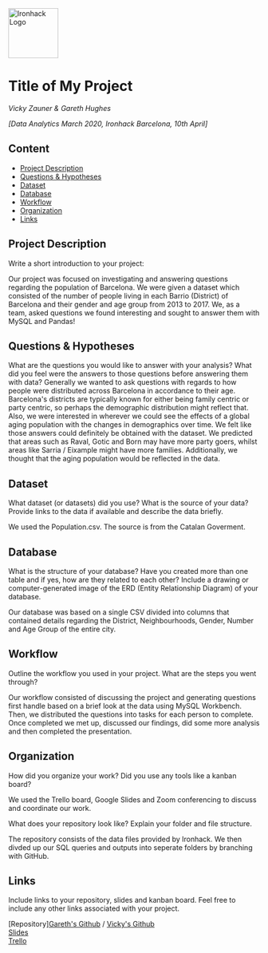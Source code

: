 <img src="https://bit.ly/2VnXWr2" alt="Ironhack Logo" width="100"/>

# Title of My Project
*Vicky Zauner & Gareth Hughes*

*[Data Analytics March 2020, Ironhack Barcelona, 10th April]*

## Content
- [Project Description](#project-description)
- [Questions & Hypotheses](#questions-hypotheses)
- [Dataset](#dataset)
- [Database](#database)
- [Workflow](#workflow)
- [Organization](#organization)
- [Links](#links)


## Project Description
Write a short introduction to your project: 

Our project was focused on investigating and answering questions regarding the population of Barcelona. 
We were given a dataset which consisted of the number of people living in each Barrio (District) of Barcelona
and their gender and age group from 2013 to 2017. We, as a team, asked questions we found interesting and sought to answer them with MySQL and Pandas!

## Questions & Hypotheses
What are the questions you would like to answer with your analysis? What did you feel were the answers to those questions before answering them with data?
Generally we wanted to ask questions with regards to how people were distributed across Barcelona in accordance to their age. Barcelona's districts
are typically known for either being family centric or party centric, so perhaps the demographic distribution might reflect that. 
Also, we were interested in wherever we could see the effects of a global aging population with the changes in demographics over time. 
We felt like those answers could definitely be obtained with the dataset. We predicted that areas such as Raval, Gotic and Born may have more party goers,
whilst areas like Sarria / Eixample might have more families. Additionally, we thought that the aging population would be reflected in the data. 

## Dataset
What dataset (or datasets) did you use? What is the source of your data? Provide links to the data if available and describe the data briefly.

We used the Population.csv. The source is from the Catalan Goverment. 

## Database
What is the structure of your database? Have you created more than one table and if yes, how are they related to each other? Include a drawing or computer-generated image of the ERD (Entity Relationship Diagram) of your database.

Our database was based on a single CSV divided into columns that contained details regarding the District, Neighbourhoods, Gender, Number and Age Group of the entire city. 

## Workflow
Outline the workflow you used in your project. What are the steps you went through?

Our workflow consisted of discussing the project and generating questions first handle based on a brief look at the data using MySQL Workbench.
Then, we distributed the questions into tasks for each person to complete. Once completed we met up, discussed our findings, did some more analysis and then
completed the presentation.

## Organization
How did you organize your work? Did you use any tools like a kanban board?

We used the Trello board, Google Slides and Zoom conferencing to discuss and coordinate our work. 

What does your repository look like? Explain your folder and file structure.

The repository consists of the data files provided by Ironhack. We then divded up our SQL queries and outputs into seperate folders by branching with GitHub.

## Links
Include links to your repository, slides and kanban board. Feel free to include any other links associated with your project.

[Repository][Gareth's Github](https://github.com/peiriant) / [Vicky's Github](https://github.com/VickyZauner)  
[Slides](https://docs.google.com/presentation/d/1WDBeeWpD6za2syDMQ1G0xq0Xw_AeZHo_HWFY5s6oIDs/edit?ts=5e8ebbd3#slide=id.p)  
[Trello](https://trello.com/b/lxXG5Fxb/project-2-barcelona-gh)
